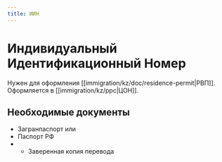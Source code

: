 ```yaml
---
title: ИИН
---
```

# Индивидуальный Идентификационный Номер
Нужен для оформления [[immigration/kz/doc/residence-permit|РВП]]. Оформляется в [[immigration/kz/ppc|ЦОН]].

## Необходимые документы
- Загранпаспорт
или
- Паспорт РФ
- + Заверенная копия перевода